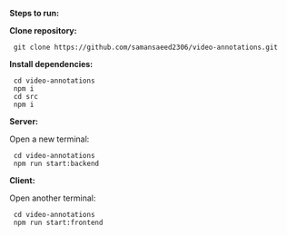 **Steps to run:**

  **Clone repository:**
     
     git clone https://github.com/samansaeed2306/video-annotations.git
     
 **Install dependencies:**
 
     cd video-annotations
     npm i
     cd src
     npm i
     
   **Server:**
  
   Open a new terminal:
   
     cd video-annotations   
     npm run start:backend
     

  **Client:**
  
  Open another terminal:
  
     cd video-annotations
     npm run start:frontend
   
      
                
  
